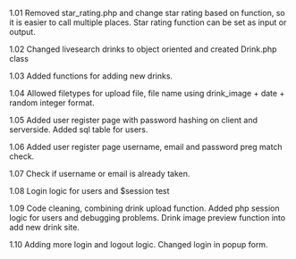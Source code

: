 1.01
Removed star_rating.php and change star rating based on function, so it is easier to call multiple places. Star rating function can be set as input or output.

1.02
Changed livesearch drinks to object oriented and created Drink.php class

1.03
Added functions for adding new drinks.

1.04
Allowed filetypes for upload file, file name using drink_image + date + random integer format. 

1.05
Added user register page with password hashing on client and serverside. Added sql table for users.

1.06
Added user register page username, email and password preg match check.

1.07
Check if username or email is already taken.

1.08
Login logic for users and $session test

1.09
Code cleaning, combining drink upload function.
Added php session logic for users and debugging problems.
Drink image preview function into add new drink site.

1.10
Adding more login and logout logic.
Changed login in popup form.
